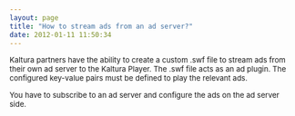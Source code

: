 ```yaml
---
layout: page
title: "How to stream ads from an ad server?"
date: 2012-01-11 11:50:34
---
```


<span style="font-size: small;">Kaltura partners have the ability to create a custom .swf file to stream ads from their own ad server to the Kaltura Player. The .swf file acts as an ad plugin. The configured key-value pairs must be defined to play the relevant ads.</span>

<span style="font-size: small;">You have to subscribe to an ad server and configure the ads on the ad server side.</span>